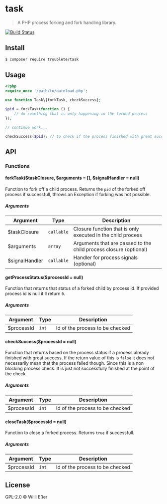 # task

> A PHP process forking and fork handling library.

[![Build Status](https://travis-ci.org/troublete/load.svg?branch=master)](https://travis-ci.org/troublete/task)

## Install

```bash
$ composer require troublete/task
```

## Usage

```php
<?php
require_once '/path/to/autoload.php';

use function Task\{forkTask, checkSuccess};

$pid = forkTask(function () {
	// do something that is only happening in the forked process
});

// continue work...

checkSuccess($pid); // to check if the process finished with great success
```

## API

### Functions

#### forkTask($taskClosure, $arguments = [], $signalHandler = null)

Function to fork off a child process. Returns the `pid` of the forked off process if successfull, throws an Exception if forking was not possible. 

##### Arguments

| Argument | Type | Description |
|---|---|---|
| $taskClosure | `callable` | Closure function that is only executed in the child process |
| $arguments | `array` | Arguments that are passed to the child process closure (optional) |
| $signalHandler | `callable` | Handler for process signals (optional) |

#### getProcessStatus($processId = null)

Function that returns that status of a forked child by process id. If provided process id is null it'll return `0`.

##### Arguments

| Argument | Type | Description |
|---|---|---|
| $processId | `int` | Id of the process to be checked |

#### checkSuccess($processId = null)

Function that returns based on the process status if a process already finished with great success. If the return value of this is `false` it does not necessarily mean that the process failed though. Since this is a non blocking process check. It is just not successfully finished at the point of the check.

##### Arguments

| Argument | Type | Description |
|---|---|---|
| $processId | `int` | Id of the process to be checked |

#### closeTask($processId = null)

Function to close a forked process. Returns `true` if successfull. 

##### Arguments

| Argument | Type | Description |
|---|---|---|
| $processId | `int` | Id of the process to be checked |

## License

GPL-2.0 © Willi Eßer